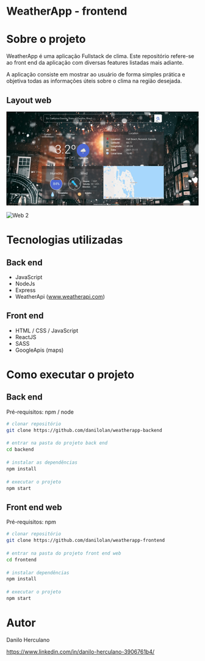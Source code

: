 # WeatherApp - frontend

# Sobre o projeto

WeatherApp é uma aplicação Fullstack de clima. Este repositório refere-se ao front end da aplicação com diversas features listadas mais adiante.

A aplicação consiste em mostrar ao usuário de forma simples prática e objetiva todas as informações úteis sobre o clima na região desejada.

## Layout web
![Web 1](https://github.com/danilolan/assets/blob/main/weatherapp1.gif)

![Web 2](https://github.com/danilolan/assets/blob/main/weatherapp2.gif)

# Tecnologias utilizadas
## Back end
- JavaScript
- NodeJs
- Express
- WeatherApi (www.weatherapi.com)

## Front end
- HTML / CSS / JavaScript
- ReactJS
- SASS
- GoogleApis (maps)

# Como executar o projeto

## Back end
Pré-requisitos: npm / node

```bash
# clonar repositório
git clone https://github.com/danilolan/weatherapp-backend

# entrar na pasta do projeto back end
cd backend

# instalar as dependências
npm install

# executar o projeto
npm start
```

## Front end web
Pré-requisitos: npm 

```bash
# clonar repositório
git clone https://github.com/danilolan/weatherapp-frontend

# entrar na pasta do projeto front end web
cd frontend

# instalar dependências
npm install

# executar o projeto
npm start
```

# Autor

Danilo Herculano

https://www.linkedin.com/in/danilo-herculano-3906761b4/

